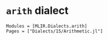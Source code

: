 # `arith` dialect

```@autodocs
Modules = [MLIR.Dialects.arith]
Pages = ["Dialects/15/Arithmetic.jl"]
```
